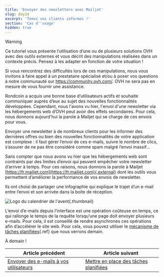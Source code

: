 ```yaml
---
title: 'Envoyer des newsletters avec Mailjet'
slug: day14
excerpt: 'Tenez vos clients informes !'
section: 'Cas d''usage'
hidden: true
---
```


> [!warning]
>
> Ce tutoriel vous présente l’utilisation d’une ou de plusieurs solutions OVH avec des outils externes et vous décrit des manipulations réalisées dans un contexte précis. Pensez à les adapter en fonction de votre situation !
>
> Si vous rencontrez des difficultés lors de ces manipulations, nous vous invitons à faire appel à un prestataire spécialisé et/ou à poser vos questions à notre communauté sur <https://community.ovh.com/>. OVH ne sera pas en mesure de vous fournir une assistance.
>

Rondcoin a acquis une bonne base d’utilisateurs actifs et souhaite communiquer auprès d’eux au sujet des nouvelles fonctionnalités développées. Cependant, nous l'avons vu hier, l'envoi d'une newsletter via les hébergements web d’OVH peut avoir des effets secondaires. Pour cela, nous donnons aujourd'hui la parole à Mailjet qui se charge de ces envois pour vous.

Envoyer une newsletter à de nombreux clients pour les informer des dernières offres ou bien des nouvelles fonctionnalités de votre application est complexe : il faut gérer l’envoi de ces e-mails, suivre le nombre de clics, s’assurer de ne pas être considéré comme spam malgré l’envoi massif…

Sans compter que nous avons vu hier que les hébergements web sont contraints par des limites d’envoi qui peuvent empêcher votre newsletter d’arriver à temps. Pour ces raisons, nous donnons la parole à Mailjet [https://fr.mailjet.com](https://fr.mailjet.com){.external} dont les outils vous permettent d’améliorer la performance de vos envois de newsletter.

Ils ont choisi de partager une infographie qui explique le trajet d’un e-mail entre l’envoi et son arrivée dans la boite de réception.


![Logo du calendrier de l'avent](images/email_traject.png){.thumbnail}

L’envoi d’e-mails depuis l’interface est une opération coûteuse en temps, ce qui rallonge le temps de la requête lorsqu’une page doit envoyer plusieurs e-mails. Pour cela, il est conseillé de rendre asynchrones ces opérations afin d’accélérer le site web. Pour cela, vous pouvez utiliser le  [mécanisme de tâches planifiées](../day15/guide.fr-fr.md){.ref} que nous verrons demain.

À demain !

| Article précédent | Article suivant |
|---|---|
| [Envoyer des e-mails à vos utilisateurs](https://docs.ovh.com/fr/hosting/24-days/day13/) | [Mettre en place des tâches planifiées](https://docs.ovh.com/fr/hosting/24-days/day15/) |